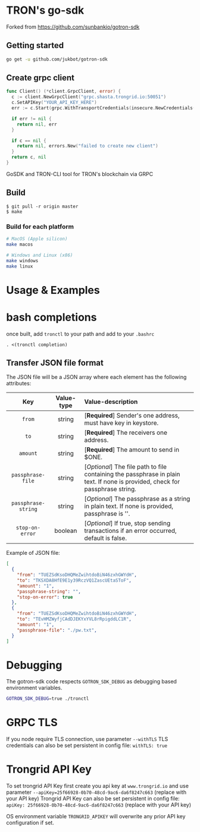 # TRON's go-sdk

Forked from https://github.com/sunbankio/gotron-sdk

## Getting started

```zsh
go get -u github.com/jukbot/gotron-sdk
```

## Create grpc client

```go
func Client() (*client.GrpcClient, error) {
  c := client.NewGrpcClient("grpc.shasta.trongrid.io:50051")
  c.SetAPIKey("YOUR_API_KEY_HERE")
  err := c.Start(grpc.WithTransportCredentials(insecure.NewCredentials()))

  if err != nil {
    return nil, err
  }

  if c == nil {
    return nil, errors.New("failed to create new client")
  }
  return c, nil
}
```

GoSDK and TRON-CLI tool for TRON's blockchain via GRPC

## Build

```
$ git pull -r origin master
$ make
```

### Build for each platform

```zsh
# MacOS (Apple silicon)
make macos

# Windows and Linux (x86)
make windows
make linux
```

# Usage & Examples

# bash completions

once built, add `tronctl` to your path and add to your `.bashrc`

```
. <(tronctl completion)
```

## Transfer JSON file format
The JSON file will be a JSON array where each element has the following attributes:

| Key                 | Value-type | Value-description|
| :------------------:|:----------:| :----------------|
| `from`              | string     | [**Required**] Sender's one address, must have key in keystore. |
| `to`                | string     | [**Required**] The receivers one address. |
| `amount`            | string     | [**Required**] The amount to send in $ONE. |
| `passphrase-file`   | string     | [*Optional*] The file path to file containing the passphrase in plain text. If none is provided, check for passphrase string. |
| `passphrase-string` | string     | [*Optional*] The passphrase as a string in plain text. If none is provided, passphrase is ''. |
| `stop-on-error`     | boolean    | [*Optional*] If true, stop sending transactions if an error occurred, default is false. |

Example of JSON file:

```json
[
  {
    "from": "TUEZSdKsoDHQMeZwihtdoBiN46zxhGWYdH",
    "to": "TKSXDA8HfE9E1y39RczVQ1ZascUEtaSToF",
    "amount": "1",
    "passphrase-string": "",
    "stop-on-error": true
  },
  {
    "from": "TUEZSdKsoDHQMeZwihtdoBiN46zxhGWYdH",
    "to": "TEvHMZWyfjCAdDJEKYxYVL8rRpigddLC1R",
    "amount": "1",
    "passphrase-file": "./pw.txt",
  }
]
```


# Debugging

The gotron-sdk code respects `GOTRON_SDK_DEBUG` as debugging
based environment variables.

```bash
GOTRON_SDK_DEBUG=true ./tronctl
```

# GRPC TLS

If you node require TLS connection, use parameter `--withTLS`
TLS credentials can also be set persistent in config file: `withTLS: true`

# Trongrid API Key

To set trongrid API Key first create you api key at `www.trongrid.io` and use parameter
 `--apiKey=25f66928-0b70-48cd-9ac6-da6f8247c663` (replace with your API key)
Trongrid API Key can also be set persistent in config file: `apiKey: 25f66928-0b70-48cd-9ac6-da6f8247c663` (replace with your API key)

OS environment variable `TRONGRID_APIKEY` will overwrite any prior API key configuration if set.
